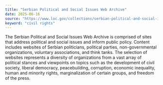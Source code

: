 ```yaml
---
title: "Serbian Political and Social Issues Web Archive"
date: 2025-06-16
source: "https://www.loc.gov/collections/serbian-political-and-social-issues-web-archive/about-this-collection/"
keyword: "civil rights"
---
```


The Serbian Political and Social Issues Web Archive is comprised of sites that address political and social issues and inform public policy. Content includes websites of Serbian politicians, political parties, non-governmental organizations, voluntary associations, and think tanks. The selection of websites represents a diversity of organizations from a vast array of political stances and viewpoints on topics such as the development of civil society, liberal democracy, peacebuilding, corruption, economic inequality, human and minority rights, marginalization of certain groups, and freedom of the press.

